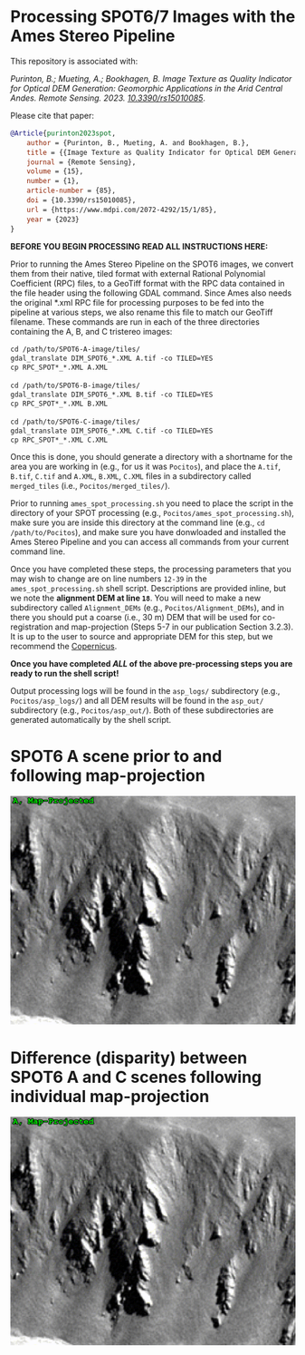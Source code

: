 # Processing SPOT6/7 Images with the Ames Stereo Pipeline

This repository is associated with:

_Purinton, B.; Mueting, A.; Bookhagen, B. Image Texture as Quality Indicator for Optical DEM Generation: Geomorphic Applications in the Arid Central Andes. Remote Sensing. 2023. [10.3390/rs15010085](https://www.mdpi.com/2072-4292/15/1/85)_.

Please cite that paper:

```bibtex
@Article{purinton2023spot,
	author = {Purinton, B., Mueting, A. and Bookhagen, B.},
	title = {{Image Texture as Quality Indicator for Optical DEM Generation: Geomorphic Applications in the Arid Central Andes}},
	journal = {Remote Sensing},
	volume = {15},
	number = {1},
	article-number = {85},
	doi = {10.3390/rs15010085},
	url = {https://www.mdpi.com/2072-4292/15/1/85},
	year = {2023}
}
```


**BEFORE YOU BEGIN PROCESSING READ ALL INSTRUCTIONS HERE:**

Prior to running the Ames Stereo Pipeline on the SPOT6 images, we convert them from their native, tiled format with external Rational Polynomial Coefficient (RPC) files, to a GeoTiff format with the RPC data contained in the file header using the following GDAL command. Since Ames also needs the original *.xml RPC file for processing purposes to be fed into the pipeline at various steps, we also rename this file to match our GeoTiff filename. These commands are run in each of the three directories containing the A, B, and C tristereo images:

```
cd /path/to/SPOT6-A-image/tiles/
gdal_translate DIM_SPOT6_*.XML A.tif -co TILED=YES
cp RPC_SPOT*_*.XML A.XML

cd /path/to/SPOT6-B-image/tiles/
gdal_translate DIM_SPOT6_*.XML B.tif -co TILED=YES
cp RPC_SPOT*_*.XML B.XML

cd /path/to/SPOT6-C-image/tiles/
gdal_translate DIM_SPOT6_*.XML C.tif -co TILED=YES
cp RPC_SPOT*_*.XML C.XML
```

Once this is done, you should generate a directory with a shortname for the area you are working in (e.g., for us it was `Pocitos`), and place the `A.tif`, `B.tif`, `C.tif` and `A.XML`, `B.XML`, `C.XML` files in a subdirectory called `merged_tiles` (i.e., `Pocitos/merged_tiles/`).

Prior to running `ames_spot_processing.sh` you need to place the script in the directory of your SPOT processing (e.g., `Pocitos/ames_spot_processing.sh`), make sure you are inside this directory at the command line (e.g., `cd /path/to/Pocitos`), and make sure you have donwloaded and installed the Ames Stereo Pipeline and you can access all commands from your current command line.

Once you have completed these steps, the processing parameters that you may wish to change are on line numbers `12-39` in the `ames_spot_processing.sh` shell script. Descriptions are provided inline, but we note the **alignment DEM at line `18`**. You will need to make a new subdirectory called `Alignment_DEMs` (e.g., `Pocitos/Alignment_DEMs`), and in there you should put a coarse (i.e., 30 m) DEM that will be used for co-registration and map-projection (Steps 5-7 in our publication Section 3.2.3). It is up to the user to source and appropriate DEM for this step, but we recommend the [Copernicus](https://portal.opentopography.org/raster?opentopoID=OTSDEM.032021.4326.3).

**Once you have completed _ALL_ of the above pre-processing steps you are ready to run the shell script!**

Output processing logs will be found in the `asp_logs/` subdirectory (e.g., `Pocitos/asp_logs/`) and all DEM results will be found in the `asp_out/` subdirectory (e.g., `Pocitos/asp_out/`). Both of these subdirectories are generated automatically by the shell script.


# SPOT6 A scene prior to and following map-projection
![SPOT6 A scene prior to and following map-projection.](mapproject.gif)

# Difference (disparity) between SPOT6 A and C scenes following individual map-projection
![Difference (disparity) between SPOT6 A and C scenes following individual map-projection.](disparity.gif)
